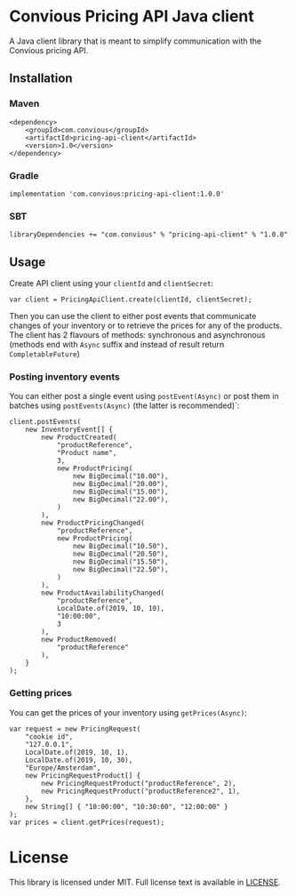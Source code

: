 # Convious Pricing API Java client
A Java client library that is meant to simplify communication with the Convious pricing API.
## Installation
### Maven
```
<dependency>
    <groupId>com.convious</groupId>
    <artifactId>pricing-api-client</artifactId>
    <version>1.0</version>
</dependency>
```
### Gradle
```
implementation 'com.convious:pricing-api-client:1.0.0'
```
### SBT
```
libraryDependencies += "com.convious" % "pricing-api-client" % "1.0.0"
```
## Usage
Create API client using your `clientId` and `clientSecret`:
```
var client = PricingApiClient.create(clientId, clientSecret);
```
Then you can use the client to either post events that communicate changes of your inventory or to retrieve the prices for any of the products. The client has 2 flavours of methods: synchronous and asynchronous (methods end with `Async` suffix and instead of result return `CompletableFuture`)
### Posting inventory events
You can either post a single event using `postEvent(Async)` or post them in batches using `postEvents(Async)` (the latter is recommended)`:
```
client.postEvents(
    new InventoryEvent[] {
        new ProductCreated(
            "productReference",
            "Product name",
            3,
            new ProductPricing(
                new BigDecimal("10.00"),
                new BigDecimal("20.00"),
                new BigDecimal("15.00"),
                new BigDecimal("22.00"),
            )
        ),
        new ProductPricingChanged(
            "productReference",
            new ProductPricing(
                new BigDecimal("10.50"),
                new BigDecimal("20.50"),
                new BigDecimal("15.50"),
                new BigDecimal("22.50"),
            )
        ),
        new ProductAvailabilityChanged(
            "productReference",
            LocalDate.of(2019, 10, 10),
            "10:00:00",
            3
        ),
        new ProductRemoved(
            "productReference"
        ),
    }
);
```
### Getting prices
You can get the prices of your inventory using `getPrices(Async)`:
```
var request = new PricingRequest(
    "cookie id",
    "127.0.0.1",
    LocalDate.of(2019, 10, 1),
    LocalDate.of(2019, 10, 30),
    "Europe/Amsterdam",
    new PricingRequestProduct[] {
        new PricingRequestProduct("productReference", 2),
        new PricingRequestProduct("productReference2", 1),
    },
    new String[] { "10:00:00", "10:30:00", "12:00:00" }
);
var prices = client.getPrices(request);
```
# License
This library is licensed under MIT. Full license text is available in [LICENSE][license].

[license]: https://github.com/Convious/pricing-api-client-java/tree/master/LICENSE